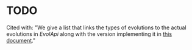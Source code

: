 # TODO

Cited with: "We give a list that links the types of evolutions to the actual evolutions in _EvolApi_ along with the version implementing it in [this document](/rest-api/evolution-type-to-instance-list.md)."
